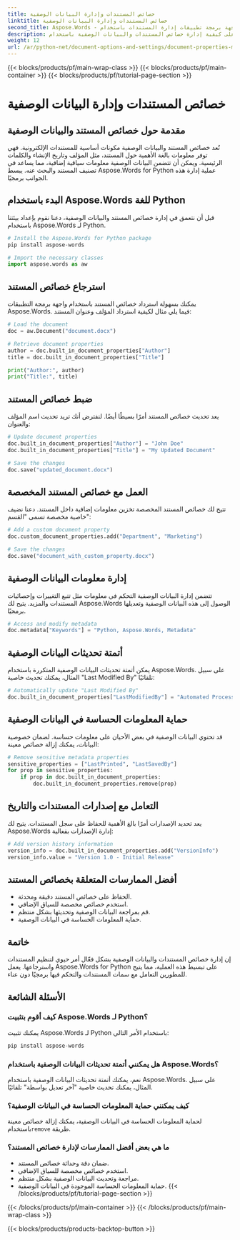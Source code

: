 ```yaml
---
title: خصائص المستندات وإدارة البيانات الوصفية
linktitle: خصائص المستندات وإدارة البيانات الوصفية
second_title: Aspose.Words - واجهة برمجة تطبيقات إدارة المستندات باستخدام Python
description: تعرف على كيفية إدارة خصائص المستندات والبيانات الوصفية باستخدام Aspose.Words for Python. دليل خطوة بخطوة مع الكود المصدر.
weight: 12
url: /ar/python-net/document-options-and-settings/document-properties-metadata/
---
```


{{< blocks/products/pf/main-wrap-class >}}
{{< blocks/products/pf/main-container >}}
{{< blocks/products/pf/tutorial-page-section >}}

# خصائص المستندات وإدارة البيانات الوصفية


## مقدمة حول خصائص المستند والبيانات الوصفية

تُعد خصائص المستند والبيانات الوصفية مكونات أساسية للمستندات الإلكترونية. فهي توفر معلومات بالغة الأهمية حول المستند، مثل المؤلف وتاريخ الإنشاء والكلمات الرئيسية. ويمكن أن تتضمن البيانات الوصفية معلومات سياقية إضافية، مما يساعد في تصنيف المستند والبحث عنه. يبسط Aspose.Words for Python عملية إدارة هذه الجوانب برمجيًا.

## البدء باستخدام Aspose.Words للغة Python

قبل أن نتعمق في إدارة خصائص المستند والبيانات الوصفية، دعنا نقوم بإعداد بيئتنا باستخدام Aspose.Words لـ Python.

```python
# Install the Aspose.Words for Python package
pip install aspose-words

# Import the necessary classes
import aspose.words as aw
```

## استرجاع خصائص المستند

يمكنك بسهولة استرداد خصائص المستند باستخدام واجهة برمجة التطبيقات Aspose.Words. فيما يلي مثال لكيفية استرداد المؤلف وعنوان المستند:

```python
# Load the document
doc = aw.Document("document.docx")

# Retrieve document properties
author = doc.built_in_document_properties["Author"]
title = doc.built_in_document_properties["Title"]

print("Author:", author)
print("Title:", title)
```

## ضبط خصائص المستند

يعد تحديث خصائص المستند أمرًا بسيطًا أيضًا. لنفترض أنك تريد تحديث اسم المؤلف والعنوان:

```python
# Update document properties
doc.built_in_document_properties["Author"] = "John Doe"
doc.built_in_document_properties["Title"] = "My Updated Document"

# Save the changes
doc.save("updated_document.docx")
```

## العمل مع خصائص المستند المخصصة

تتيح لك خصائص المستند المخصصة تخزين معلومات إضافية داخل المستند. دعنا نضيف خاصية مخصصة تسمى "القسم":

```python
# Add a custom document property
doc.custom_document_properties.add("Department", "Marketing")

# Save the changes
doc.save("document_with_custom_property.docx")
```

## إدارة معلومات البيانات الوصفية

تتضمن إدارة البيانات الوصفية التحكم في معلومات مثل تتبع التغييرات وإحصائيات المستندات والمزيد. يتيح لك Aspose.Words الوصول إلى هذه البيانات الوصفية وتعديلها برمجيًا.

```python
# Access and modify metadata
doc.metadata["Keywords"] = "Python, Aspose.Words, Metadata"
```

## أتمتة تحديثات البيانات الوصفية

يمكن أتمتة تحديثات البيانات الوصفية المتكررة باستخدام Aspose.Words. على سبيل المثال، يمكنك تحديث خاصية "Last Modified By" تلقائيًا:

```python
# Automatically update "Last Modified By"
doc.built_in_document_properties["LastModifiedBy"] = "Automated Process"
```

## حماية المعلومات الحساسة في البيانات الوصفية

قد تحتوي البيانات الوصفية في بعض الأحيان على معلومات حساسة. لضمان خصوصية البيانات، يمكنك إزالة خصائص معينة:

```python
# Remove sensitive metadata properties
sensitive_properties = ["LastPrinted", "LastSavedBy"]
for prop in sensitive_properties:
    if prop in doc.built_in_document_properties:
        doc.built_in_document_properties.remove(prop)
```

## التعامل مع إصدارات المستندات والتاريخ

يعد تحديد الإصدارات أمرًا بالغ الأهمية للحفاظ على سجل المستندات. يتيح لك Aspose.Words إدارة الإصدارات بفعالية:

```python
# Add version history information
version_info = doc.built_in_document_properties.add("VersionInfo")
version_info.value = "Version 1.0 - Initial Release"
```

## أفضل الممارسات المتعلقة بخصائص المستند

- الحفاظ على خصائص المستند دقيقة ومحدثة.
- استخدم خصائص مخصصة للسياق الإضافي.
- قم بمراجعة البيانات الوصفية وتحديثها بشكل منتظم.
- حماية المعلومات الحساسة في البيانات الوصفية.

## خاتمة

إن إدارة خصائص المستندات والبيانات الوصفية بشكل فعّال أمر حيوي لتنظيم المستندات واسترجاعها. يعمل Aspose.Words for Python على تبسيط هذه العملية، مما يتيح للمطورين التعامل مع سمات المستندات والتحكم فيها برمجيًا دون عناء.

## الأسئلة الشائعة

### كيف أقوم بتثبيت Aspose.Words لـ Python؟

يمكنك تثبيت Aspose.Words لـ Python باستخدام الأمر التالي:

```python
pip install aspose-words
```

### هل يمكنني أتمتة تحديثات البيانات الوصفية باستخدام Aspose.Words؟

نعم، يمكنك أتمتة تحديثات البيانات الوصفية باستخدام Aspose.Words. على سبيل المثال، يمكنك تحديث خاصية "آخر تعديل بواسطة" تلقائيًا.

### كيف يمكنني حماية المعلومات الحساسة في البيانات الوصفية؟

 لحماية المعلومات الحساسة في البيانات الوصفية، يمكنك إزالة خصائص معينة باستخدام`remove` طريقة.

### ما هي بعض أفضل الممارسات لإدارة خصائص المستند؟

- ضمان دقة وحداثة خصائص المستند.
- استخدم خصائص مخصصة للسياق الإضافي.
- مراجعة وتحديث البيانات الوصفية بشكل منتظم.
- حماية المعلومات الحساسة الموجودة في البيانات الوصفية.
{{< /blocks/products/pf/tutorial-page-section >}}

{{< /blocks/products/pf/main-container >}}
{{< /blocks/products/pf/main-wrap-class >}}

{{< blocks/products/products-backtop-button >}}
